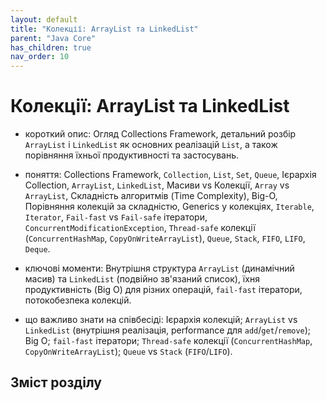 ```yaml
---
layout: default
title: "Колекції: ArrayList та LinkedList"
parent: "Java Core"
has_children: true
nav_order: 10
---
```


# Колекції: ArrayList та LinkedList

* короткий опис: Огляд Collections Framework, детальний розбір `ArrayList` і `LinkedList` як основних реалізацій `List`, а також порівняння їхньої продуктивності та застосувань.

* поняття: Collections Framework, `Collection`, `List`, `Set`, `Queue`, Ієрархія Collection, `ArrayList`, `LinkedList`, Масиви vs Колекції, `Array` vs `ArrayList`, Складність алгоритмів (Time Complexity), Big-O, Порівняння колекцій за складністю, Generics у колекціях, `Iterable`, `Iterator`, `Fail-fast` vs `Fail-safe` ітератори, `ConcurrentModificationException`, `Thread-safe` колекції (`ConcurrentHashMap`, `CopyOnWriteArrayList`), `Queue`, `Stack`, `FIFO`, `LIFO`, `Deque`.

* ключові моменти: Внутрішня структура `ArrayList` (динамічний масив) та `LinkedList` (подвійно зв'язаний список), їхня продуктивність (Big O) для різних операцій, `fail-fast` ітератори, потокобезпека колекцій.

* що важливо знати на співбесіді: Ієрархія колекцій; `ArrayList` vs `LinkedList` (внутрішня реалізація, performance для `add`/`get`/`remove`); Big O; `fail-fast` ітератори; `Thread-safe` колекції (`ConcurrentHashMap`, `CopyOnWriteArrayList`); `Queue` vs `Stack` (`FIFO`/`LIFO`).

## Зміст розділу
